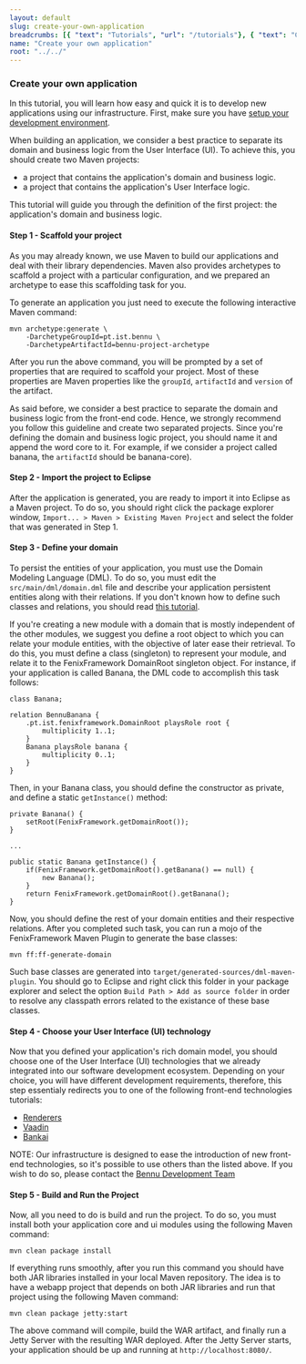 ```yaml
---
layout: default
slug: create-your-own-application
breadcrumbs: [{ "text": "Tutorials", "url": "/tutorials"}, { "text": "Create your own application", "url": "/tutorials/create-your-own-application" }]
name: "Create your own application"
root: "../../"
---
```


### Create your own application

In this tutorial, you will learn how easy and quick it is to develop new applications using our infrastructure.
First, make sure you have [setup your development environment][Setup your development environment].

When building an application, we consider a best practice to separate its domain and business logic from the User Interface (UI). To achieve this, you should create two Maven projects: 
* a project that contains the application's domain and business logic.
* a project that contains the application's User Interface logic.

This tutorial will guide you through the definition of the first project: the application's domain and business logic.

#### Step 1 - Scaffold your project

As you may already known, we use Maven to build our applications and deal with their library dependencies. Maven also provides archetypes
to scaffold a project with a particular configuration, and we prepared an archetype to ease this scaffolding task for you.

To generate an application you just need to execute the following interactive Maven command:

	mvn archetype:generate \
		-DarchetypeGroupId=pt.ist.bennu \
		-DarchetypeArtifactId=bennu-project-archetype

After you run the above command, you will be prompted by a set of properties that are required to scaffold your project. Most of these properties are Maven properties like the ```groupId```, ```artifactId``` and ```version``` of the artifact.

As said before, we consider a best practice to separate the domain and business logic from the front-end code. Hence, we strongly recommend you follow this guideline and create two separated projects. Since you're defining the domain and business logic project, you should name it and append the word core to it. For example, if we consider a project called banana, the ```artifactId``` should be banana-core).

#### Step 2 - Import the project to Eclipse

After the application is generated, you are ready to import it into Eclipse as a Maven project. To do so, you should right click the package explorer window, ```Import... > Maven > Existing Maven Project``` and select the folder that was generated in Step 1. 

#### Step 3 - Define your domain

To persist the entities of your application, you must use the Domain Modeling Language (DML). To do so, you must
edit the ```src/main/dml/domain.dml``` file and describe your application persistent entities along with their relations. If you don't known how to define such classes and relations, you should read [this tutorial][Understand the DML].

If you're creating a new module with a domain that is mostly independent of the other modules, we suggest you define a root object to which you can relate your module entities, with the objective of later ease their retrieval. To do this, you must define a class (singleton) to represent your module, and relate it to the FenixFramework DomainRoot singleton object. For instance, if your application is called Banana, the DML code to accomplish this task follows:

	class Banana;

	relation BennuBanana {
		.pt.ist.fenixframework.DomainRoot playsRole root {
			multiplicity 1..1;
		}
		Banana playsRole banana {
			multiplicity 0..1;
		}
	}

Then, in your Banana class, you should define the constructor as private, and define a static ```getInstance()``` method:

	private Banana() {
		setRoot(FenixFramework.getDomainRoot());
	}

	...

	public static Banana getInstance() {
		if(FenixFramework.getDomainRoot().getBanana() == null) {
			new Banana();
		}
		return FenixFramework.getDomainRoot().getBanana();
	}

Now, you should define the rest of your domain entities and their respective relations. After you completed such task, you can run a mojo of the FenixFramework Maven Plugin to generate the base classes:

	mvn ff:ff-generate-domain

Such base classes are generated into ```target/generated-sources/dml-maven-plugin```. You should go to Eclipse and right click this folder in your package explorer and select the option ```Build Path > Add as source folder``` in order to resolve any classpath errors related to the existance of these base classes.

#### Step 4 - Choose your User Interface (UI) technology

Now that you defined your application's rich domain model, you should choose one of the User Interface (UI) technologies that we already integrated into our software development ecosystem. Depending on your choice, you will have different development requirements, therefore, this step essentialy redirects you to one of the following front-end technologies tutorials:
* [Renderers][Renderers]
* [Vaadin][Vaadin]
* [Bankai][Bankai]

NOTE: Our infrastructure is designed to ease the introduction of new front-end technologies, so it's possible to use others than the
listed above. If you wish to do so, please contact the [Bennu Development Team][Bennu Development Team]

#### Step 5 - Build and Run the Project

Now, all you need to do is build and run the project. To do so, you must install both your application core and ui modules using the following Maven command:

	mvn clean package install

If everything runs smoothly, after you run this command you should have both JAR libraries installed in your local Maven repository. The idea is to have a webapp project that depends on both JAR libraries and run that project using the following Maven command:

	mvn clean package jetty:start

The above command will compile, build the WAR artifact, and finally run a Jetty Server with the resulting WAR deployed. After the Jetty Server starts, your application should be up and running at ```http://localhost:8080/```.

[Understand the DML]: /tutorials/understand-the-dml
[Setup your development environment]: /tutorials/setup-your-development-environment/
[Renderers]: /tutorials/create-your-own-application/renderers
[Vaadin]: /tutorials/create-your-own-application/vaadin
[Bankai]: /tutorials/create-your-own-application/bankai
[Bennu Development Team]: /teams/bennu